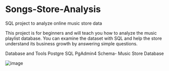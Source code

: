 # Songs-Store-Analysis

SQL project to analyze online music store data

This project is for beginners and will teach you how to analyze the music playlist database. You can examine the dataset with SQL and help the store understand its business growth by answering simple questions.

Database and Tools
Postgre SQL
PgAdmin4
Schema- Music Store Database

![image](https://github.com/Arhaan14/Songs-Store-Analysis/assets/129062964/9585fddf-fbc9-41f5-bad2-d8b920521840)
